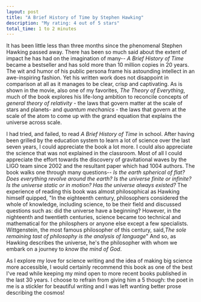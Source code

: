 ```yaml
---
layout: post
title: "A Brief History of Time by Stephen Hawking"
description: "My rating: 4 out of 5 stars"
total_time: 1 to 2 minutes
---
```


It has been little less than three months since the phenomenal Stephen Hawking passed away. There has been so much said about the extent of impact he has had on the imagination of many-- _A Brief History of Time_ became a bestseller and has sold more than 10 million copies in 20 years. The wit and humor of his public persona frame his astounding intellect in an awe-inspiring fashion. Yet his written work does not disappoint in comparison at all as it manages to be clear, crisp and captivating. As is shown in the movie, also one of my favorites, _The Theory of Everything_, much of the book explores his life-long ambition to reconcile concepts of _general theory of relativity_ - the laws that govern matter at the scale of stars and planets- and _quantum mechanics_ - the laws that govern at the scale of the atom to come up with the grand equation that explains the universe across scale. 

I had tried, and failed, to read _A Brief History of Time_ in school. After having been grilled by the education system to learn a lot of science over the last seven years, I could appreciate the book a lot more. I could also appreciate the science that was not explained in the classroom. Most of all I could appreciate the effort towards the discovery of gravitational waves by the LIGO team since 2002 and the resultant paper which had 1004 authors. The book walks one through many questions-- _Is the earth spherical of flat? Does everything revolve around the earth? Is the universe finite or infinite? Is the universe static or in motion? Has the universe always existed?_ The experience of reading this book was almost philosophical as Hawking himself quipped, "In the eighteenth century, philosophers considered the whole of knowledge, including science, to be their field and discussed questions such as: did the universe have a beginning? However, in the nighteenth and twentieth centuries, science became too technical and mathematical for the philosphers or anyone else except a few specialists. Wittgenstein, the most famous philosopher of this century, said,_The sole remaining tast of philosophy is the analysis of language_" And so, as Hawking describes the universe, he's the philosopher with whom we embark on a journey to _know the mind of God_.

As I explore my love for science writing and the idea of making big science more accessible, I would certainly recommend this book as one of the best I've read while keeping my mind open to more recent books published in the last 30 years. I choose to refrain from giving him a 5 though: the poet in me is a stickler for beautiful writing and I was left wanting better prose describing the cosmos!
